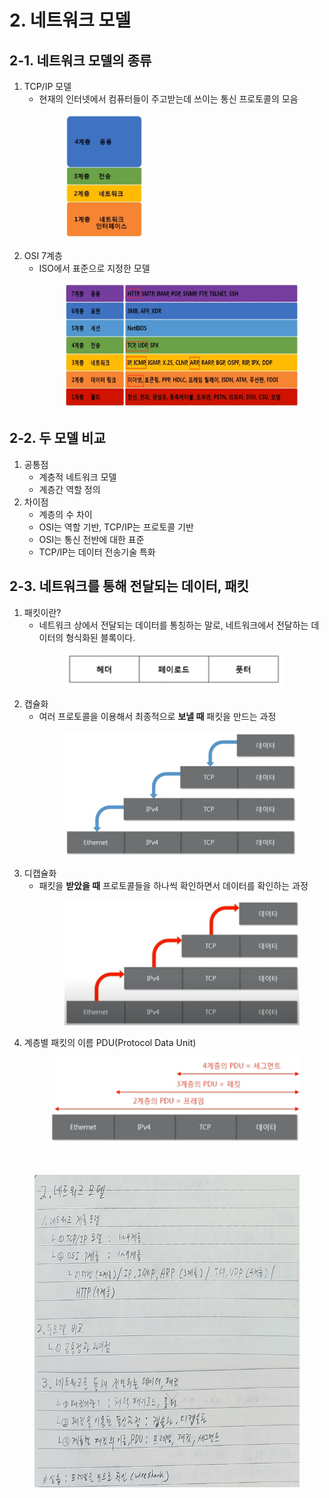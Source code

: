 # 2. 네트워크 모델

## 2-1. 네트워크 모델의 종류
1. TCP/IP 모델
    - 현재의 인터넷에서 컴퓨터들이 주고받는데 쓰이는 통신 프로토콜의 모음<br>
        <figure>
        <img src="./imgsrc/TCP_IP_Model.PNG" height="200">
        </figure>
2. OSI 7계층
    - ISO에서 표준으로 지정한 모델<br>
        <figure>
        <img src="./imgsrc/OSI_7Layer_InDetail.PNG" height="200">
        </figure>

## 2-2. 두 모델 비교
1. 공통점
    - 계층적 네트워크 모델
    - 계층간 역할 정의
2. 차이점
    - 계층의 수 차이
    - OSI는 역할 기반, TCP/IP는 프로토콜 기반
    - OSI는 통신 전반에 대한 표준
    - TCP/IP는 데이터 전송기술 특화

## 2-3. 네트워크를 통해 전달되는 데이터, 패킷
1. 패킷이란?
    - 네트워크 상에서 전달되는 데이터를 통칭하는 말로, 네트워크에서 전달하는 데이터의 형식화된 블록이다.<br>
        <figure>
        <img src="./imgsrc/BasicPackit.PNG" width="350">
        </figure>
2. 캡슐화
    - 여러 프로토콜을 이용해서 최종적으로 **보낼 때** 패킷을 만드는 과정<br>
        <figure>
        <img src="./imgsrc/PackitEncapsulation.PNG" height="200">
        </figure>
3. 디캡슐화
    - 패킷을 **받았을 때** 프로토콜들을 하나씩 확인하면서 데이터를 확인하는 과정<br>
        <figure>
        <img src="./imgsrc/PackitDecapsulation.PNG" height="200">
        </figure>
4. 계층별 패킷의 이름 PDU(Protocol Data Unit)<br>
        <figure>
        <img src="./imgsrc/PDU.png" height="140">
        </figure>

<br>

<figure>
<img src="./imgsrc/02_NetworkModel.png" height="500">
</figure>